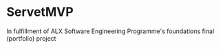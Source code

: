 # ServetMVP

In fulfillment of ALX Software Engineering Programme's foundations final (portfolio) project 
